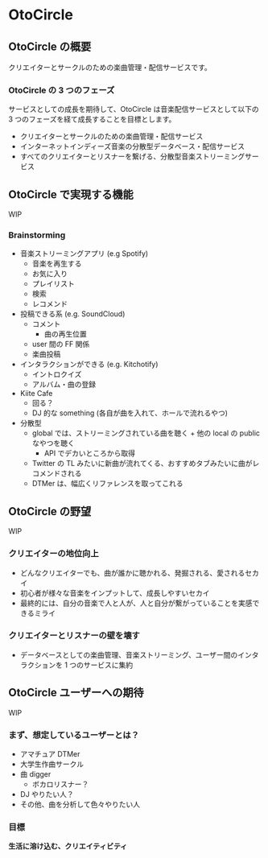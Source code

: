 # OtoCircle

## OtoCircle の概要

クリエイターとサークルのための楽曲管理・配信サービスです。

### OtoCircle の 3 つのフェーズ

サービスとしての成長を期待して、OtoCircle は音楽配信サービスとして以下の 3 つのフェーズを経て成長することを目標とします。

- クリエイターとサークルのための楽曲管理・配信サービス
- インターネットインディーズ音楽の分散型データベース・配信サービス
- すべてのクリエイターとリスナーを繋げる、分散型音楽ストリーミングサービス

## OtoCircle で実現する機能

WIP

### Brainstorming

- 音楽ストリーミングアプリ (e.g Spotify)
    - 音楽を再生する
    - お気に入り
    - プレイリスト
    - 検索
    - レコメンド
- 投稿できる系 (e.g. SoundCloud)
    - コメント
        - 曲の再生位置
    - user 間の FF 関係
    - 楽曲投稿
- インタラクションができる (e.g. Kitchotify)
    - イントロクイズ
    - アルバム・曲の登録
- Kiite Cafe
    - 回る？
    - DJ 的な something (各自が曲を入れて、ホールで流れるやつ)
- 分散型
    - global では、ストリーミングされている曲を聴く + 他の local の public なやつを聴く
        - API でデカいところから取得
    - Twitter の TL みたいに新曲が流れてくる、おすすめタブみたいに曲がレコメンドされる
    - DTMer は、幅広くリファレンスを取ってこれる

## OtoCircle の野望

WIP

### クリエイターの地位向上

- どんなクリエイターでも、曲が誰かに聴かれる、発掘される、愛されるセカイ
- 初心者が様々な音楽をインプットして、成長しやすいセカイ
- 最終的には、自分の音楽で人と人が、人と自分が繋がっていることを実感できるミライ
<!-- Kiite で忌避された自薦が、ここでは推奨されたい -->

### クリエイターとリスナーの壁を壊す
<!-- となると user 間はフラットであるべきか？ -->

- データベースとしての楽曲管理、音楽ストリーミング、ユーザー間のインタラクションを 1 つのサービスに集約

<!-- - 就活で使える
    - そこそこ高難易度な DB 設計
    - Rails, React (Go, Vue.js?) -->

## OtoCircle ユーザーへの期待

WIP

### まず、想定しているユーザーとは？

- アマチュア DTMer
- 大学生作曲サークル
- 曲 digger
    - ボカロリスナー？
- DJ やりたい人？
- その他、曲を分析して色々やりたい人

### 目標

**生活に溶け込む、クリエイティビティ**
